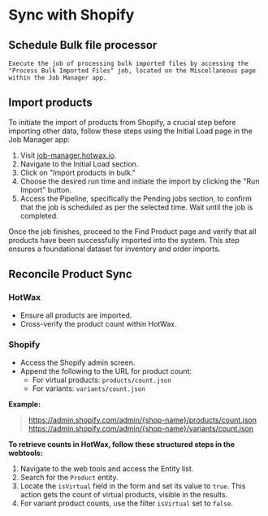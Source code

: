 # Sync with Shopify

## Schedule Bulk file processor
```
Execute the job of processing bulk imported files by accessing the "Process Bulk Imported Files" job, located on the Miscellaneous page within the Job Manager app.
```
## Import products

To initiate the import of products from Shopify, a crucial step before importing other data, follow these steps using the Initial Load page in the Job Manager app:

1. Visit [job-manager.hotwax.io](http://job-manager.hotwax.io).
2. Navigate to the Initial Load section.
3. Click on "Import products in bulk."
4. Choose the desired run time and initiate the import by clicking the "Run Import" button.
5. Access the Pipeline, specifically the Pending jobs section, to confirm that the job is scheduled as per the selected time. Wait until the job is completed.

Once the job finishes, proceed to the Find Product page and verify that all products have been successfully imported into the system. This step ensures a foundational dataset for inventory and order imports.

## Reconcile Product Sync

### HotWax
- Ensure all products are imported.
- Cross-verify the product count within HotWax.

### Shopify
- Access the Shopify admin screen.
- Append the following to the URL for product count:
  - For virtual products: `products/count.json`
  - For variants: `variants/count.json`

**Example:**
> https://admin.shopify.com/admin/{shop-name}/products/count.json
> https://admin.shopify.com/admin/{shop-name}/variants/count.json


**To retrieve counts in HotWax, follow these structured steps in the webtools:**

1. Navigate to the web tools and access the Entity list.
2. Search for the `Product` entity.
3. Locate the `isVirtual` field in the form and set its value to `true`. This action gets the count of virtual products, visible in the results.
4. For variant product counts, use the filter `isVirtual` set to `false`.
   

